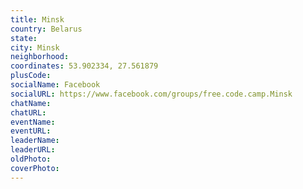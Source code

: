 ```yaml
---
title: Minsk
country: Belarus
state: 
city: Minsk
neighborhood: 
coordinates: 53.902334, 27.561879
plusCode:
socialName: Facebook
socialURL: https://www.facebook.com/groups/free.code.camp.Minsk
chatName:
chatURL:
eventName:
eventURL:
leaderName:
leaderURL:
oldPhoto: 
coverPhoto:
---
```

